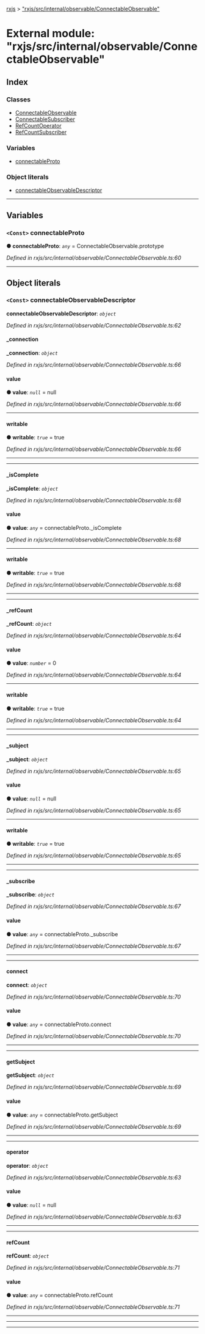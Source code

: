 [rxjs](../README.md) > ["rxjs/src/internal/observable/ConnectableObservable"](../modules/_rxjs_src_internal_observable_connectableobservable_.md)

# External module: "rxjs/src/internal/observable/ConnectableObservable"

## Index

### Classes

* [ConnectableObservable](../classes/_rxjs_src_internal_observable_connectableobservable_.connectableobservable.md)
* [ConnectableSubscriber](../classes/_rxjs_src_internal_observable_connectableobservable_.connectablesubscriber.md)
* [RefCountOperator](../classes/_rxjs_src_internal_observable_connectableobservable_.refcountoperator.md)
* [RefCountSubscriber](../classes/_rxjs_src_internal_observable_connectableobservable_.refcountsubscriber.md)

### Variables

* [connectableProto](_rxjs_src_internal_observable_connectableobservable_.md#connectableproto)

### Object literals

* [connectableObservableDescriptor](_rxjs_src_internal_observable_connectableobservable_.md#connectableobservabledescriptor)

---

## Variables

<a id="connectableproto"></a>

### `<Const>` connectableProto

**● connectableProto**: *`any`* =  <any>ConnectableObservable.prototype

*Defined in rxjs/src/internal/observable/ConnectableObservable.ts:60*

___

## Object literals

<a id="connectableobservabledescriptor"></a>

### `<Const>` connectableObservableDescriptor

**connectableObservableDescriptor**: *`object`*

*Defined in rxjs/src/internal/observable/ConnectableObservable.ts:62*

<a id="connectableobservabledescriptor._connection"></a>

####  _connection

**_connection**: *`object`*

*Defined in rxjs/src/internal/observable/ConnectableObservable.ts:66*

<a id="connectableobservabledescriptor._connection.value"></a>

####  value

**● value**: *`null`* =  null

*Defined in rxjs/src/internal/observable/ConnectableObservable.ts:66*

___
<a id="connectableobservabledescriptor._connection.writable"></a>

####  writable

**● writable**: *`true`* = true

*Defined in rxjs/src/internal/observable/ConnectableObservable.ts:66*

___

___
<a id="connectableobservabledescriptor._iscomplete"></a>

####  _isComplete

**_isComplete**: *`object`*

*Defined in rxjs/src/internal/observable/ConnectableObservable.ts:68*

<a id="connectableobservabledescriptor._iscomplete.value-1"></a>

####  value

**● value**: *`any`* =  connectableProto._isComplete

*Defined in rxjs/src/internal/observable/ConnectableObservable.ts:68*

___
<a id="connectableobservabledescriptor._iscomplete.writable-1"></a>

####  writable

**● writable**: *`true`* = true

*Defined in rxjs/src/internal/observable/ConnectableObservable.ts:68*

___

___
<a id="connectableobservabledescriptor._refcount"></a>

####  _refCount

**_refCount**: *`object`*

*Defined in rxjs/src/internal/observable/ConnectableObservable.ts:64*

<a id="connectableobservabledescriptor._refcount.value-2"></a>

####  value

**● value**: *`number`* = 0

*Defined in rxjs/src/internal/observable/ConnectableObservable.ts:64*

___
<a id="connectableobservabledescriptor._refcount.writable-2"></a>

####  writable

**● writable**: *`true`* = true

*Defined in rxjs/src/internal/observable/ConnectableObservable.ts:64*

___

___
<a id="connectableobservabledescriptor._subject"></a>

####  _subject

**_subject**: *`object`*

*Defined in rxjs/src/internal/observable/ConnectableObservable.ts:65*

<a id="connectableobservabledescriptor._subject.value-3"></a>

####  value

**● value**: *`null`* =  null

*Defined in rxjs/src/internal/observable/ConnectableObservable.ts:65*

___
<a id="connectableobservabledescriptor._subject.writable-3"></a>

####  writable

**● writable**: *`true`* = true

*Defined in rxjs/src/internal/observable/ConnectableObservable.ts:65*

___

___
<a id="connectableobservabledescriptor._subscribe"></a>

####  _subscribe

**_subscribe**: *`object`*

*Defined in rxjs/src/internal/observable/ConnectableObservable.ts:67*

<a id="connectableobservabledescriptor._subscribe.value-4"></a>

####  value

**● value**: *`any`* =  connectableProto._subscribe

*Defined in rxjs/src/internal/observable/ConnectableObservable.ts:67*

___

___
<a id="connectableobservabledescriptor.connect"></a>

####  connect

**connect**: *`object`*

*Defined in rxjs/src/internal/observable/ConnectableObservable.ts:70*

<a id="connectableobservabledescriptor.connect.value-5"></a>

####  value

**● value**: *`any`* =  connectableProto.connect

*Defined in rxjs/src/internal/observable/ConnectableObservable.ts:70*

___

___
<a id="connectableobservabledescriptor.getsubject"></a>

####  getSubject

**getSubject**: *`object`*

*Defined in rxjs/src/internal/observable/ConnectableObservable.ts:69*

<a id="connectableobservabledescriptor.getsubject.value-6"></a>

####  value

**● value**: *`any`* =  connectableProto.getSubject

*Defined in rxjs/src/internal/observable/ConnectableObservable.ts:69*

___

___
<a id="connectableobservabledescriptor.operator"></a>

####  operator

**operator**: *`object`*

*Defined in rxjs/src/internal/observable/ConnectableObservable.ts:63*

<a id="connectableobservabledescriptor.operator.value-7"></a>

####  value

**● value**: *`null`* =  null

*Defined in rxjs/src/internal/observable/ConnectableObservable.ts:63*

___

___
<a id="connectableobservabledescriptor.refcount"></a>

####  refCount

**refCount**: *`object`*

*Defined in rxjs/src/internal/observable/ConnectableObservable.ts:71*

<a id="connectableobservabledescriptor.refcount.value-8"></a>

####  value

**● value**: *`any`* =  connectableProto.refCount

*Defined in rxjs/src/internal/observable/ConnectableObservable.ts:71*

___

___

___


